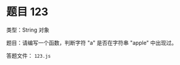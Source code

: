 <script setup>
import { loginRead } from '@/utils/login-read'

loginRead('n10007')
</script>

# 题目 123

类型：String 对象

题目：请编写一个函数，判断字符 "a" 是否在字符串 "apple" 中出现过。

答题文件： `123.js`
